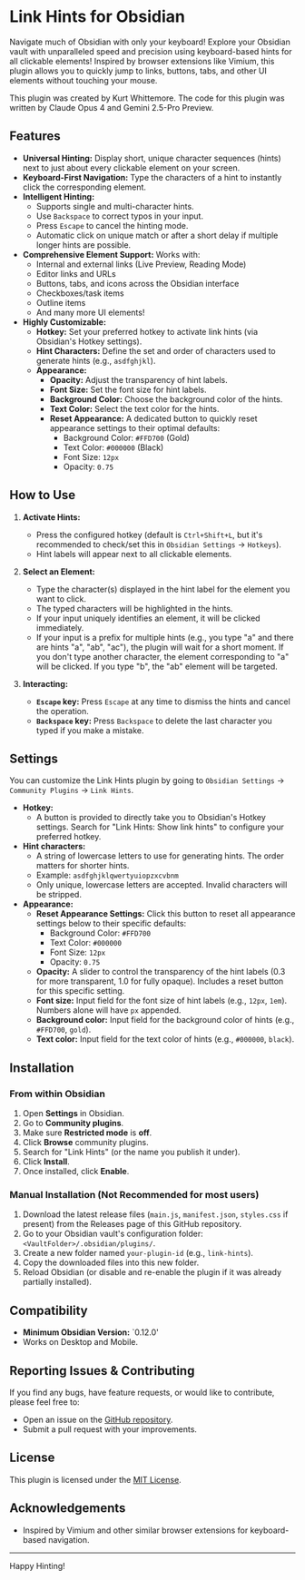 # Link Hints for Obsidian



Navigate much of Obsidian with only your keyboard!  Explore your Obsidian vault with unparalleled speed and precision using keyboard-based hints for all clickable elements! Inspired by browser extensions like Vimium, this plugin allows you to quickly jump to links, buttons, tabs, and other UI elements without touching your mouse.

This plugin was created by Kurt Whittemore.  The code for this plugin was written by Claude Opus 4 and Gemini 2.5-Pro Preview.


## Features

*   **Universal Hinting:** Display short, unique character sequences (hints) next to just about every clickable element on your screen.
*   **Keyboard-First Navigation:** Type the characters of a hint to instantly click the corresponding element.
*   **Intelligent Hinting:**
    *   Supports single and multi-character hints.
    *   Use `Backspace` to correct typos in your input.
    *   Press `Escape` to cancel the hinting mode.
    *   Automatic click on unique match or after a short delay if multiple longer hints are possible.
*   **Comprehensive Element Support:** Works with:
    *   Internal and external links (Live Preview, Reading Mode)
    *   Editor links and URLs
    *   Buttons, tabs, and icons across the Obsidian interface
    *   Checkboxes/task items
    *   Outline items
    *   And many more UI elements!
*   **Highly Customizable:**
    *   **Hotkey:** Set your preferred hotkey to activate link hints (via Obsidian's Hotkey settings).
    *   **Hint Characters:** Define the set and order of characters used to generate hints (e.g., `asdfghjkl`).
    *   **Appearance:**
        *   **Opacity:** Adjust the transparency of hint labels.
        *   **Font Size:** Set the font size for hint labels.
        *   **Background Color:** Choose the background color of the hints.
        *   **Text Color:** Select the text color for the hints.
        *   **Reset Appearance:** A dedicated button to quickly reset appearance settings to their optimal defaults:
            *   Background Color: `#FFD700` (Gold)
            *   Text Color: `#000000` (Black)
            *   Font Size: `12px`
            *   Opacity: `0.75`

## How to Use

1.  **Activate Hints:**
    *   Press the configured hotkey (default is `Ctrl+Shift+L`, but it's recommended to check/set this in `Obsidian Settings` → `Hotkeys`).
    *   Hint labels will appear next to all clickable elements.



2.  **Select an Element:**
    *   Type the character(s) displayed in the hint label for the element you want to click.
    *   The typed characters will be highlighted in the hints.
    *   If your input uniquely identifies an element, it will be clicked immediately.
    *   If your input is a prefix for multiple hints (e.g., you type "a" and there are hints "a", "ab", "ac"), the plugin will wait for a short moment. If you don't type another character, the element corresponding to "a" will be clicked. If you type "b", the "ab" element will be targeted.


3.  **Interacting:**
    *   **`Escape` key:** Press `Escape` at any time to dismiss the hints and cancel the operation.
    *   **`Backspace` key:** Press `Backspace` to delete the last character you typed if you make a mistake.

## Settings

You can customize the Link Hints plugin by going to `Obsidian Settings` → `Community Plugins` → `Link Hints`.

*   **Hotkey:**
    *   A button is provided to directly take you to Obsidian's Hotkey settings. Search for "Link Hints: Show link hints" to configure your preferred hotkey.
*   **Hint characters:**
    *   A string of lowercase letters to use for generating hints. The order matters for shorter hints.
    *   Example: `asdfghjklqwertyuiopzxcvbnm`
    *   Only unique, lowercase letters are accepted. Invalid characters will be stripped.
*   **Appearance:**
    *   **Reset Appearance Settings:** Click this button to reset all appearance settings below to their specific defaults:
        *   Background Color: `#FFD700`
        *   Text Color: `#000000`
        *   Font Size: `12px`
        *   Opacity: `0.75`
    *   **Opacity:** A slider to control the transparency of the hint labels (0.3 for more transparent, 1.0 for fully opaque). Includes a reset button for this specific setting.
    *   **Font size:** Input field for the font size of hint labels (e.g., `12px`, `1em`). Numbers alone will have `px` appended.
    *   **Background color:** Input field for the background color of hints (e.g., `#FFD700`, `gold`).
    *   **Text color:** Input field for the text color of hints (e.g., `#000000`, `black`).



## Installation

### From within Obsidian

1.  Open **Settings** in Obsidian.
2.  Go to **Community plugins**.
3.  Make sure **Restricted mode** is **off**.
4.  Click **Browse** community plugins.
5.  Search for "Link Hints" (or the name you publish it under).
6.  Click **Install**.
7.  Once installed, click **Enable**.

### Manual Installation (Not Recommended for most users)

1.  Download the latest release files (`main.js`, `manifest.json`, `styles.css` if present) from the Releases page of this GitHub repository.
2.  Go to your Obsidian vault's configuration folder: `<VaultFolder>/.obsidian/plugins/`.
3.  Create a new folder named `your-plugin-id` (e.g., `link-hints`).
4.  Copy the downloaded files into this new folder.
5.  Reload Obsidian (or disable and re-enable the plugin if it was already partially installed).

## Compatibility

*   **Minimum Obsidian Version:** `0.12.0'
*   Works on Desktop and Mobile.

## Reporting Issues & Contributing

If you find any bugs, have feature requests, or would like to contribute, please feel free to:

*   Open an issue on the [GitHub repository](https://github.com/your-github-username/your-plugin-repository-name/issues).
*   Submit a pull request with your improvements.

## License

This plugin is licensed under the [MIT License](LICENSE).

## Acknowledgements

*   Inspired by Vimium and other similar browser extensions for keyboard-based navigation.

---

Happy Hinting!
